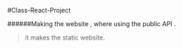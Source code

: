 #Class-React-Project


######Making the website , where using the public API .


> it makes the static website.
> 
